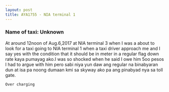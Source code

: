 ```yaml
---
layout: post
title: AYA1755 - NIA terminal 1
---
```


### Name of taxi: Unknown

At around 12noon of Aug.6,2017 at NIA terminal 3 when I was a about to look for a taxi going to NIA terminal 1 when a taxi driver approach me and I say yes with the condition that it should be in meter in a regular flag down rate kaya pumayag ako.I was so shocked when he said I owe him 5oo pesos I had to argue with him pero sabi niya yun daw ang regular na binabyaran dun at isa  pa noong dumaan kmi sa skyway ako pa ang pinabyad nya sa toll gate.

```Over charging```
